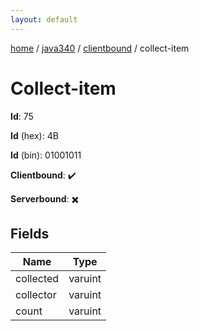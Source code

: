 ```yaml
---
layout: default
---
```


[home](/)  /  [java340](/protocol/java340)  /  [clientbound](/protocol/java340/clientbound)  /  collect-item

# Collect-item

**Id**: 75

**Id** (hex): 4B

**Id** (bin): 01001011

**Clientbound**: ✔️

**Serverbound**: ✖️

## Fields

Name | Type
---|---
collected | varuint
collector | varuint
count | varuint

